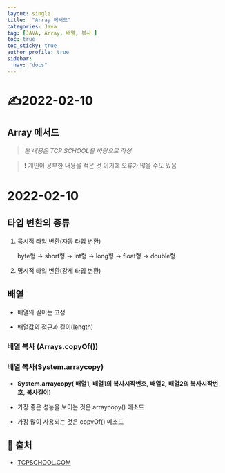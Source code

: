 ```yaml
---
layout: single
title:  "Array 메서드"
categories: Java
tag: [JAVA, Array, 배열, 복사 ]
toc: true
toc_sticky: true
author_profile: true
sidebar:
  nav: "docs"
---
```


# ✍2022-02-10

## Array 메서드

<!--Quote-->
> *본 내용은 TCP SCHOOL을 바탕으로 작성*

> ❗ 개인이 공부한 내용을 적은 것 이기에 오류가 많을 수도 있음


# 2022-02-10

## 타입 변환의 종류

1. 묵시적 타입 변환(자동 타입 변환)

    byte형 → short형 → int형 → long형 → float형 → double형

2. 명시적 타입 변환(강제 타입 변환)

## 배열

- 배열의 길이는 고정

<script src="https://gist.github.com/kimyeong96/161184998769dab44078c05c0f4d39d5.js"></script>

- 배열값의 접근과 길이(length)

<script src="https://gist.github.com/kimyeong96/eaa49d130ec2bee9a265c2a1a929de9b.js"></script>

### 배열 복사 (Arrays.copyOf())

<script src="https://gist.github.com/kimyeong96/b4d61568397c46a6a9f052ab0a4f4378.js"></script>

### 배열 복사(System.arraycopy)

<script src="https://gist.github.com/kimyeong96/c7131ad74f737428b6ef57125d8cef83.js"></script>

- **System.arraycopy( 배열1, 배열1의 복사시작번호, 배열2, 배열2의 복사시작번호, 복사길이)**

- 가장 좋은 성능을 보이는 것은 arraycopy() 메소드
- 가장 많이 사용되는 것은 copyOf() 메소드


## 📑 출처

 - [TCPSCHOOL.COM](http://www.tcpschool.com/java/intro)